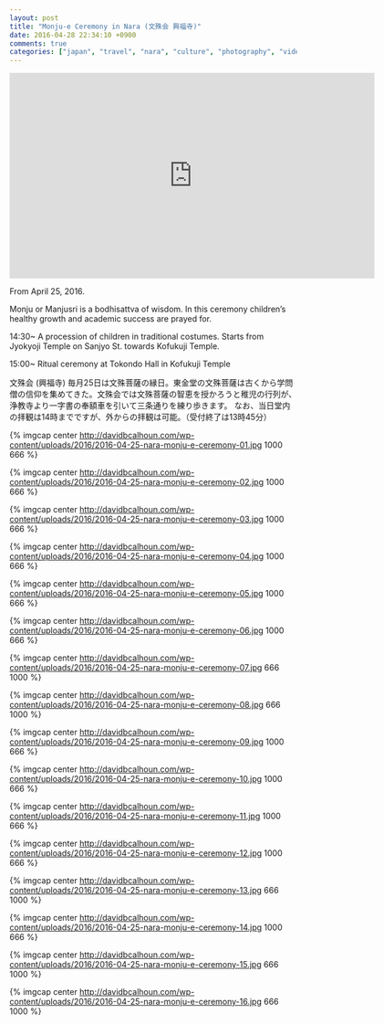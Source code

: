 ```yaml
---
layout: post
title: "Monju-e Ceremony in Nara (文殊会 興福寺)"
date: 2016-04-28 22:34:10 +0900
comments: true
categories: ["japan", "travel", "nara", "culture", "photography", "video"]
---
```


<iframe width="640" height="360" src="https://www.youtube.com/embed/jouWE9AYtzs" frameborder="0" allowfullscreen></iframe>

From April 25, 2016.

Monju or Manjusri is a bodhisattva of wisdom.  In this ceremony children’s healthy growth and academic success are prayed for.

14:30~ A procession of children in traditional costumes. Starts from Jyokyoji Temple on Sanjyo St. towards Kofukuji Temple.

15:00~ Ritual ceremony at Tokondo Hall in Kofukuji Temple


文殊会 (興福寺)
毎月25日は文殊菩薩の縁日。東金堂の文殊菩薩は古くから学問僧の信仰を集めてきた。­文殊会では文殊菩薩の智恵を授かろうと稚児の行列が、浄教寺より一字書の奉額車を引い­て三条通りを練り歩きます。 なお、当日堂内の拝観は14時までですが、外からの拝観は可能。（受付終了は13時4­5分）


{% imgcap center http://davidbcalhoun.com/wp-content/uploads/2016/2016-04-25-nara-monju-e-ceremony-01.jpg 1000 666 %}

{% imgcap center http://davidbcalhoun.com/wp-content/uploads/2016/2016-04-25-nara-monju-e-ceremony-02.jpg 1000 666 %}

{% imgcap center http://davidbcalhoun.com/wp-content/uploads/2016/2016-04-25-nara-monju-e-ceremony-03.jpg 1000 666 %}

{% imgcap center http://davidbcalhoun.com/wp-content/uploads/2016/2016-04-25-nara-monju-e-ceremony-04.jpg 1000 666 %}

{% imgcap center http://davidbcalhoun.com/wp-content/uploads/2016/2016-04-25-nara-monju-e-ceremony-05.jpg 1000 666 %}

{% imgcap center http://davidbcalhoun.com/wp-content/uploads/2016/2016-04-25-nara-monju-e-ceremony-06.jpg 1000 666 %}

{% imgcap center http://davidbcalhoun.com/wp-content/uploads/2016/2016-04-25-nara-monju-e-ceremony-07.jpg 666 1000 %}

{% imgcap center http://davidbcalhoun.com/wp-content/uploads/2016/2016-04-25-nara-monju-e-ceremony-08.jpg 666 1000 %}

{% imgcap center http://davidbcalhoun.com/wp-content/uploads/2016/2016-04-25-nara-monju-e-ceremony-09.jpg 1000 666 %}

{% imgcap center http://davidbcalhoun.com/wp-content/uploads/2016/2016-04-25-nara-monju-e-ceremony-10.jpg 1000 666 %}

{% imgcap center http://davidbcalhoun.com/wp-content/uploads/2016/2016-04-25-nara-monju-e-ceremony-11.jpg 1000 666 %}

{% imgcap center http://davidbcalhoun.com/wp-content/uploads/2016/2016-04-25-nara-monju-e-ceremony-12.jpg 1000 666 %}

{% imgcap center http://davidbcalhoun.com/wp-content/uploads/2016/2016-04-25-nara-monju-e-ceremony-13.jpg 666 1000 %}

{% imgcap center http://davidbcalhoun.com/wp-content/uploads/2016/2016-04-25-nara-monju-e-ceremony-14.jpg 1000 666 %}

{% imgcap center http://davidbcalhoun.com/wp-content/uploads/2016/2016-04-25-nara-monju-e-ceremony-15.jpg 666 1000 %}

{% imgcap center http://davidbcalhoun.com/wp-content/uploads/2016/2016-04-25-nara-monju-e-ceremony-16.jpg 666 1000 %}
